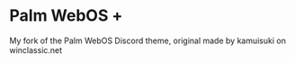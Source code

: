 # Palm WebOS +
My fork of the Palm WebOS Discord theme, original made by kamuisuki on winclassic.net
